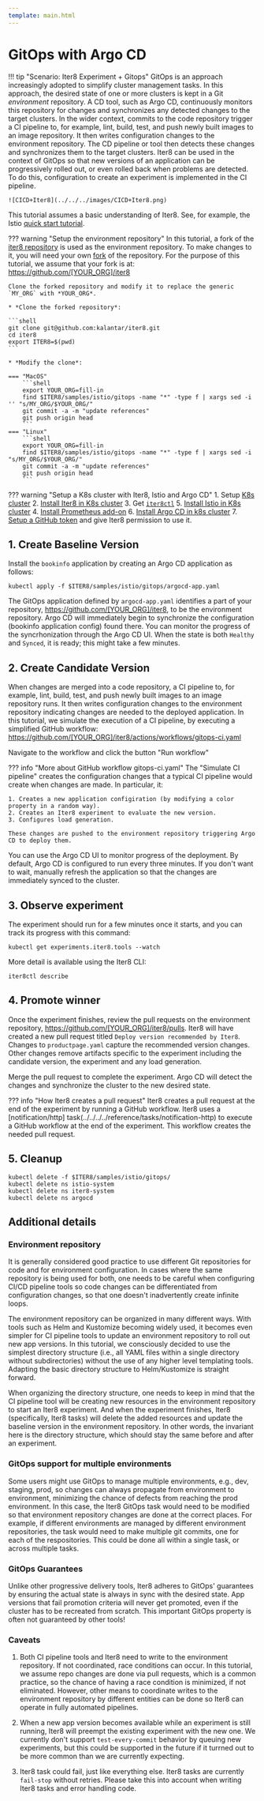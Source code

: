 ```yaml
---
template: main.html
---
```


# GitOps with Argo CD

!!! tip "Scenario: Iter8 Experiment + Gitops"
    GitOps is an approach increasingly adopted to simplify cluster management tasks.
    In this approach, the desired state of one or more clusters is kept in a Git *environment* repository.
    A CD tool, such as Argo CD, continuously monitors this repository for changes and synchronizes any detected changes to the target clusters.
    In the wider context, commits to the code repository trigger a CI pipeline to, for example, lint, build, test, and push newly built images to an image repository. It then writes configuration changes to the environment repository. The CD pipeline or tool then detects these changes and synchronizes them to the target clusters.
    Iter8 can be used in the context of GitOps so that new versions of an application can be progressively rolled out, or even rolled back when problems are detected. To do this, configuration to create an experiment is implemented in the CI pipeline.

    ![CICD+Iter8](../../../images/CICD+Iter8.png)

This tutorial assumes a basic understanding of Iter8. See, for example, the Istio [quick start tutorial](../quick-start.md).

??? warning "Setup the environment repository"
    In this tutorial, a fork of the [iter8 repository](https://github.com/iter8-tools/iter8) is used as the environment repository. To make changes to it, you will need your own [fork](https://docs.github.com/en/get-started/quickstart/fork-a-repo) of the repository. For the purpose of this tutorial, we assume that your fork is at: https://github.com/[YOUR_ORG]/iter8

    Clone the forked repository and modify it to replace the generic `MY_ORG` with *YOUR_ORG*.

    * *Clone the forked repository*:

    ```shell
    git clone git@github.com:kalantar/iter8.git
    cd iter8
    export ITER8=$(pwd)
    ```

    * *Modify the clone*:

    === "MacOS"
        ```shell
        export YOUR_ORG=fill-in
        find $ITER8/samples/istio/gitops -name "*" -type f | xargs sed -i '' "s/MY_ORG/$YOUR_ORG/"
        git commit -a -m "update references"
        git push origin head
        ```
    === "Linux"
        ```shell
        export YOUR_ORG=fill-in
        find $ITER8/samples/istio/gitops -name "*" -type f | xargs sed -i "s/MY_ORG/$YOUR_ORG/"
        git commit -a -m "update references"
        git push origin head
        ```

??? warning "Setup a K8s cluster with Iter8, Istio and Argo CD"
    1. Setup [K8s cluster](../../../getting-started/setup-for-tutorials.md#local-kubernetes-cluster)
    2. [Install Iter8 in K8s cluster](../../../getting-started/install.md)
    3. Get [`iter8ctl`](../../../getting-started/install.md#install-iter8ctl)
    5. [Install Istio in K8s cluster](../setup-for-tutorials.md#install-istio)
    4. [Install Prometheus add-on](../setup-for-tutorials.md#install-optional-prometheus-add-on)
    6. [Install Argo CD in k8s cluster](../setup-for-tutorials.md#install-argo-cd)
    7. [Setup a GitHub token](../setup-for-tutorials.md#create-github-token) and give Iter8 permission to use it.


## 1. Create Baseline Version

Install the `bookinfo` application by creating an Argo CD application as follows:

```shell
kubectl apply -f $ITER8/samples/istio/gitops/argocd-app.yaml
```

The GitOps application defined by `argocd-app.yaml` identifies a part of your repository, https://github.com/[YOUR_ORG]/iter8, to be the environment repository.
Argo CD will immediately begin to synchronize the configuration (bookinfo application config) found there.
You can monitor the progress of the syncrhonization through the Argo CD UI.
When the state is both `Healthy` and `Synced`, it is ready; this might take a few minutes.


## 2. Create Candidate Version

When changes are merged into a code repository, a CI pipeline to, for example, lint, build, test, and push newly built images to an image repository runs.
It then writes configuration changes to the environment repository indicating changes are needed to the deployed application.
In this tutorial, we simulate the execution of a CI pipeline, by executing a simplified GitHub workflow: https://github.com/[YOUR_ORG]/iter8/actions/workflows/gitops-ci.yaml

Navigate to the workflow and click the button "Run workflow"

??? info "More about GitHub workflow gitops-ci.yaml"
    The "Simulate CI pipeline" creates the configuration changes that a typical CI pipeline would create when changes are made.
    In particular, it:

    1. Creates a new application configiration (by modifying a color property in a random way).
    2. Creates an Iter8 experiment to evaluate the new version.
    3. Configures load generation.

    These changes are pushed to the environment repository triggering Argo CD to deploy them.

You can use the Argo CD UI to monitor progress of the deployment.
By default, Argo CD is configured to run every three minutes. If you don't want to wait, manually refresh the application so that the changes are immediately synced to the cluster.

## 3. Observe experiment

The experiment should run for a few minutes once it starts, and you can track its progress with this command:

```shell
kubectl get experiments.iter8.tools --watch
```

More detail is available using the Iter8 CLI:

```shell
iter8ctl describe
```

## 4. Promote winner

Once the experiment finishes, review the pull requests on the environment repository, https://github.com/[YOUR_ORG]/iter8/pulls. Iter8 will have created a new pull request titled `Deploy version recommended by Iter8`.
Changes to `productpage.yaml` capture the recommended version changes.
Other changes remove artifacts specific to the experiment including the candidate version, the experiment and any load generation.

Merge the pull request to complete the experiment. Argo CD will detect the changes and synchronize the cluster to the new desired state.

??? info "How Iter8 creates a pull request"
    Iter8 creates a pull request at the end of the experiment by running a GitHub workflow.
    Iter8 uses a [notification/http] task(../../../../reference/tasks/notification-http) to execute a GitHub workflow at the end of the experiment. This workflow creates the needed pull request.


## 5. Cleanup
```shell
kubectl delete -f $ITER8/samples/istio/gitops/
kubectl delete ns istio-system
kubectl delete ns iter8-system
kubectl delete ns argocd
```


## Additional details

### Environment repository

It is generally considered good practice to use different Git repositories for code and for environment configuration. In cases where the same repository is being used for both, one needs to be careful when configuring CI/CD pipeline tools so code changes can be differentiated from configuration changes, so that one doesn't inadvertently create infinite loops.

The environment repository can be organized in many different ways. With tools such as Helm and Kustomize becoming widely used, it becomes even simpler for CI pipeline tools to update an environment repository to roll out new app versions. In this tutorial, we consciously decided to use the simplest directory structure (i.e., all YAML files within a single directory without subdirectories) without the use of any higher level templating tools. Adapting the basic directory structure to Helm/Kustomize is straight forward.

When organizing the directory structure, one needs to keep in mind that the CI pipeline tool will be creating new resources in the environment repository to start an Iter8 experiment. And when the experiment finishes, Iter8 (specifically, Iter8 tasks) will delete the added resources and update the baseline version in the environment repository. In other words, the invariant here is the directory structure, which should stay the same before and after an experiment.

### GitOps support for multiple environments

Some users might use GitOps to manage multiple environments, e.g., dev, staging, prod, so changes can always propagate from environment to environment, minimizing the chance of defects from reaching the prod environment. In this case, the Iter8 GitOps task would need to be modified so that environment repository changes are done at the correct places. For example, if different environments are managed by different environment repositories, the task would need to make multiple git commits, one for each of the respositories. This could be done all within a single task, or across multiple tasks.

### GitOps Guarantees
    
Unlike other progressive delivery tools, Iter8 adheres to GitOps' guarantees by ensuring the actual state is always in sync with the desired state. App versions that fail promotion criteria will never get promoted, even if the cluster has to be recreated from scratch. This important GitOps property is often not guaranteed by other tools!

### Caveats

1. Both CI pipeline tools and Iter8 need to write to the environment repository. If not coordinated, race conditions can occur. In this tutorial, we assume repo changes are done via pull requests, which is a common practice, so the chance of having a race condition is minimized, if not eliminated. However, other means to coordinate writes to the environment repository by different entities can be done so Iter8 can operate in fully automated pipelines.

2. When a new app version becomes available while an experiment is still running, Iter8 will preempt the existing experiment with the new one. We currently don't support `test-every-commit` behavior by queuing new experiments, but this could be supported in the future if it turrned out to be more common than we are currently expecting.

3. Iter8 task could fail, just like everything else. Iter8 tasks are currently `fail-stop` without retries. Please take this into account when writing Iter8 tasks and error handling code.
